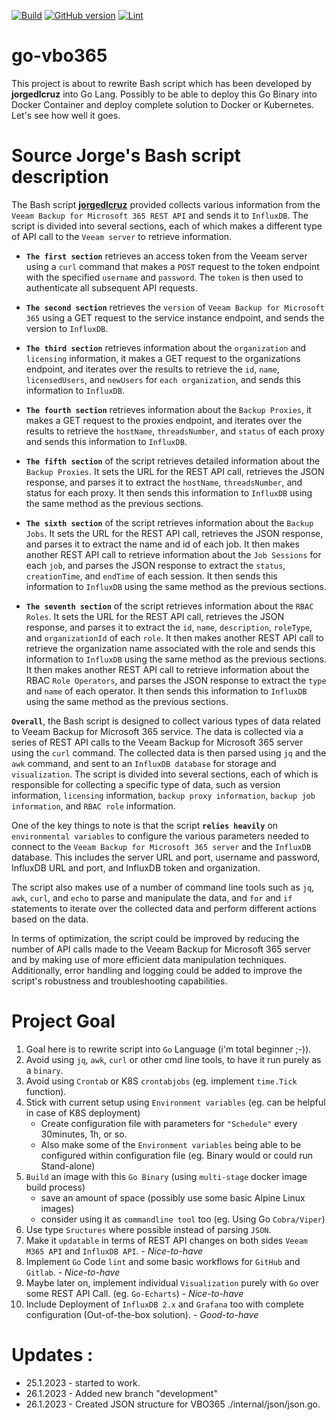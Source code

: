 [![Build](https://img.shields.io/github/workflow/status/patrikcze/go-vbo365/build?label=build&logo=github&style=flat-square)](https://github.com/patrikcze/go-vbo365/actions?query=workflow%3Abuild)
[![GitHub version](https://badge.fury.io/gh/patrikcze%2Fgo-vbo365.svg)](https://badge.fury.io/gh/patrikcze%2Fgo-vbo365)
[![Lint](https://github.com/patrikcze/go-vbo365/actions/workflows/lint.yaml/badge.svg)](https://github.com/patrikcze/go-vbo365/actions/workflows/lint.yaml)
# go-vbo365
This project is about to rewrite Bash script which has been developed by **jorgedlcruz**  into Go Lang. Possibly to be able to deploy this Go Binary into Docker Container and deploy complete solution to Docker or Kubernetes.  Let's see how well it goes.

# Source Jorge's Bash script description

The Bash script [**jorgedlcruz**](https://github.com/jorgedlcruz/veeam-backup-for-microsoft365-grafana/blob/e393ddb3c55c7d3568cc5d01ac9d02712a6024f1/veeam_microsoft365.sh) provided collects various information from the `Veeam Backup for Microsoft 365 REST API` and sends it to `InfluxDB`. The script is divided into several sections, each of which makes a different type of API call to the `Veeam server` to retrieve information.

- **`The first section`** retrieves an access token from the Veeam server using a `curl` command that makes a `POST` request to the token endpoint with the specified `username` and `password`. The `token` is then used to authenticate all subsequent API requests.

- **`The second section`** retrieves the `version` of `Veeam Backup for Microsoft 365` using a GET request to the service instance endpoint, and sends the version to `InfluxDB`.

- **`The third section`** retrieves information about the `organization` and `licensing` information, it makes a GET request to the organizations endpoint, and iterates over the results to retrieve the `id`, `name`, `licensedUsers`, and `newUsers` for `each organization`, and sends this information to `InfluxDB`.

- **`The fourth section`** retrieves information about the `Backup Proxies`, it makes a GET request to the proxies endpoint, and iterates over the results to retrieve the `hostName`, `threadsNumber`, and `status` of each proxy and sends this information to `InfluxDB`.

- **`The fifth section`** of the script retrieves detailed information about the `Backup Proxies`. It sets the URL for the REST API call, retrieves the JSON response, and parses it to extract the `hostName`, `threadsNumber`, and status for each proxy. It then sends this information to `InfluxDB` using the same method as the previous sections.

- **`The sixth section`** of the script retrieves information about the `Backup Jobs`. It sets the URL for the REST API call, retrieves the JSON response, and parses it to extract the name and id of each job. It then makes another REST API call to retrieve information about the `Job Sessions` for each `job`, and parses the JSON response to extract the `status`, `creationTime`, and `endTime` of each session. It then sends this information to `InfluxDB` using the same method as the previous sections.

- **`The seventh section`** of the script retrieves information about the `RBAC Roles`. It sets the URL for the REST API call, retrieves the JSON response, and parses it to extract the `id`, `name`, `description`, `roleType`, and `organizationId` of each `role`. It then makes another REST API call to retrieve the organization name associated with the role and sends this information to `InfluxDB` using the same method as the previous sections. It then makes another REST API call to retrieve information about the RBAC `Role Operators`, and parses the JSON response to extract the `type` and `name` of each operator. It then sends this information to `InfluxDB` using the same method as the previous sections.

**`Overall`**, the Bash script is designed to collect various types of data related to Veeam Backup for Microsoft 365 service. The data is collected via a series of REST API calls to the Veeam Backup for Microsoft 365 server using the `curl` command. The collected data is then parsed using `jq` and the `awk` command, and sent to an `InfluxDB database` for storage and `visualization`. The script is divided into several sections, each of which is responsible for collecting a specific type of data, such as version information, `licensing` information, `backup proxy information`, `backup job information`, and `RBAC role` information.

One of the key things to note is that the script **`relies heavily`** on `environmental variables` to configure the various parameters needed to connect to the `Veeam Backup for Microsoft 365 server` and the `InfluxDB` database. This includes the server URL and port, username and password, InfluxDB URL and port, and InfluxDB token and organization.

The script also makes use of a number of command line tools such as `jq`, `awk`, `curl`, and `echo` to parse and manipulate the data, and `for` and `if` statements to iterate over the collected data and perform different actions based on the data.

In terms of optimization, the script could be improved by reducing the number of API calls made to the Veeam Backup for Microsoft 365 server and by making use of more efficient data manipulation techniques. Additionally, error handling and logging could be added to improve the script's robustness and troubleshooting capabilities.

# Project Goal

1. Goal here is to rewrite script into `Go` Language (i'm total beginner ;-)).
2. Avoid using `jq`, `awk`, `curl` or other cmd line tools, to have it run purely as a `binary`.
3. Avoid using `Crontab` or K8S `crontabjobs` (eg. implement `time.Tick` function).
4. Stick with current setup using `Environment variables` (eg. can be helpful in case of K8S deployment)
    - Create configuration file with parameters for `"Schedule"` every 30minutes, 1h, or so.
    - Also make some of the `Environment variables` being able to be configured within configuration file (eg. Binary would or could run Stand-alone)
5. `Build` an image with this `Go Binary` (using `multi-stage` docker image build process)
    - save an amount of space (possibly use some basic Alpine Linux images)
    - consider using it as `commandline tool` too (eg. Using Go `Cobra/Viper`)
6. Use type `Sructures` where possible instead of parsing `JSON`.
7. Make it `updatable` in terms of REST API changes on both sides `Veeam M365 API` and `InfluxDB API`. - *Nice-to-have*
8. Implement `Go` Code `lint` and some basic workflows for `GitHub` and `Gitlab`. - *Nice-to-have*
9. Maybe later on, implement individual `Visualization` purely with `Go` over some REST API Call. (eg. `Go-Echarts`) - *Nice-to-have*
10. Include Deployment of `InfluxDB 2.x` and `Grafana` too with complete configuration (Out-of-the-box solution).  - *Good-to-have*


# Updates :

- 25.1.2023 - started to work.
- 26.1.2023 - Added new branch "development" 
- 26.1.2023 - Created JSON structure for VBO365 ./internal/json/json.go.
